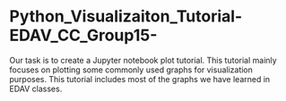 # Python_Visualizaiton_Tutorial-EDAV_CC_Group15-

Our task is to create a Jupyter notebook plot tutorial. This tutorial mainly focuses on plotting some commonly used graphs for visualization purposes. This tutorial includes most of the graphs we have learned in EDAV classes. 

